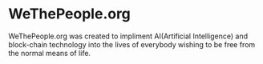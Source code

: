 # WeThePeople.org

WeThePeople.org was created to impliment AI(Artificial Intelligence) and block-chain technology into the lives of everybody wishing to 
be free from the normal means of life.
